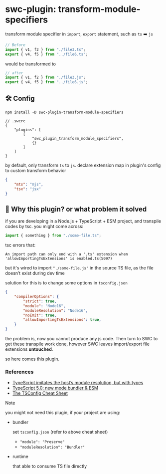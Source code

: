 # swc-plugin: transform-module-specifiers

transform module specifier in `import`, `export` statement, such as `ts` ➡️ `js`

```ts
// Before
import { v1, f2 } from "./file3.ts";
export { v4, f5 } from "../file6.ts";
```
would be transformed to
```js
// after
import { v1, f2 } from "./file3.js";
export { v4, f5 } from "../file6.js";
```

## 🛠️ Config
```shell
npm install -D swc-plugin-transform-module-specifiers
```

```json5
// .swcrc
{
    "plugins": [
        [
            "swc_plugin_transform_module_specifiers",
            {}
        ]
    ]
}
```

by default, only transform `ts` to `js`. declare extension map in plugin's config to custom transform behavior
```json
{
    "mts": "mjs",
    "tsx": "jsx"
}
```

## 🤔 Why this plugin? or what problem it solved

if you are developing in a Node.js + TypeScript + ESM project, and transpile codes by tsc. you might come across: 

```ts
import { something } from "./some-file.ts";
```

tsc errors that:

```
An import path can only end with a '.ts' extension when 'allowImportingTsExtensions' is enabled.ts(5097)
```

but it's wired to import `"./some-file.js"` in the source TS file, as the file doesn’t exist during dev time

solution for this is to change some options in `tsconfig.json`

```json
{
    "compilerOptions": {
        "strict": true,
        "module": "Node16",
        "moduleResolution": "Node16",
        "noEmit": true,
        "allowImportingTsExtensions": true,
    }
}
```

the problem is, now you cannot produce any js code. Then turn to SWC to get these transpile work done, however SWC leaves import/export file extensions **untouched**.

so here comes this plugin.

### References
- [TypeScript imitates the host’s module resolution, but with types](https://www.typescriptlang.org/docs/handbook/modules/theory.html#typescript-imitates-the-hosts-module-resolution-but-with-types)
- [TypeScript 5.0: new mode bundler & ESM](https://dev.to/ayc0/typescript-50-new-mode-bundler-esm-1jic)
- [The TSConfig Cheat Sheet](https://www.totaltypescript.com/tsconfig-cheat-sheet)

> [!NOTE]
> 
> you might not need this plugin, if your project are using:
> - bundler
>   
>   set `tsconfig.json` (refer to above cheat sheet)
>   - `"module": "Preserve"`
>   - `"moduleResolution": "Bundler"`
> 
> - runtime 
> 
>   that able to consume TS file directly